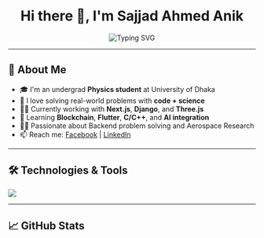 <h1 align="center">Hi there 👋, I'm Sajjad Ahmed Anik</h1>

<p align="center">
  <img src="https://readme-typing-svg.demolab.com?font=Poppins&pause=1000&center=true&vCenter=true&width=435&lines=Full+Stack+Developer+(Django+%2B+Next.js);Physics+Undergrad+%7C+UI%2FUX+Designer;Learning+Blockchain+%2C+C%2FC%2B%2B+%2C+Flutter" alt="Typing SVG" />
</p>

---

## 🚀 About Me

- 🎓 I'm an undergrad **Physics student** at University of Dhaka  
- 🧠 I love solving real-world problems with **code + science**
- 👨‍💻 Currently working with **Next.js**, **Django**, and **Three.js**
- 🌱 Learning **Blockchain**, **Flutter**, **C/C++**, and **AI integration**
- 🧑‍🎨 Passionate about Backend problem solving and Aerospace Research
- 📫 Reach me: [Facebook](https://facebook.com/sa.anik24) | [LinkedIn](https://linkedin.com/in/sa-anik-a803b2193)  

---

## 🛠️ Technologies & Tools

<p align="left">
  <img src="https://skillicons.dev/icons?i=django,nextjs,js,ts,react,html,css,tailwind,figma,git,github,cpp,python,flutter" />
</p>

---

## 📈 GitHub Stats

<p align="
